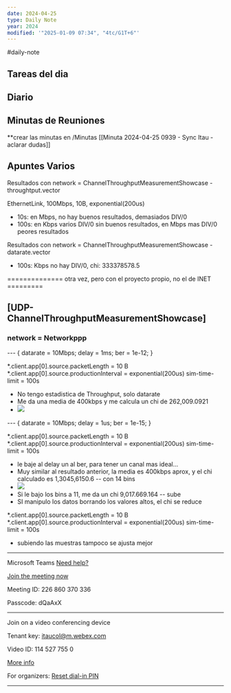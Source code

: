 ```yaml
---
date: 2024-04-25
type: Daily Note
year: 2024
modified: '"2025-01-09 07:34", "4tc/G1T+6"'
---
```

#daily-note

## Tareas del dia

## Diario

## Minutas de Reuniones
**crear las minutas en /Minutas
[[Minuta 2024-04-25 0939 - Sync Itau - aclarar dudas]]

## Apuntes Varios


Resultados con network = ChannelThroughputMeasurementShowcase - throughtput.vector

EthernetLink, 100Mbps, 10B, exponential(200us)
- 10s:  en Mbps, no hay buenos resultados, demasiados DIV/0
- 100s: en Kbps varios DIV/0 sin buenos resultados, en Mbps mas DIV/0 peores resultados

Resultados con network = ChannelThroughputMeasurementShowcase - datarate.vector

- 100s:  Kbps no hay DIV/0, chi: 333378578.5

============== otra vez, pero con el proyecto propio, no el de INET =========

## [UDP-ChannelThroughputMeasurementShowcase] 
### network = Networkppp 

--- { datarate = 10Mbps; delay = 1ms; ber = 1e-12; }

*.client.app[0].source.packetLength = 10 B
*.client.app[0].source.productionInterval = exponential(200us)
sim-time-limit = 100s

- No tengo estadistica de Throughput, solo datarate
- Me da una media de 400kbps y me calcula un chi de 262,009.0921
- ![](Pasted%20image%2020240425071452.png)

--- { datarate = 10Mbps; delay = 1us; ber = 1e-15; }

*.client.app[0].source.packetLength = 10 B
*.client.app[0].source.productionInterval = exponential(200us)
sim-time-limit = 100s

- le baje al delay un al ber, para tener un canal mas ideal...
- Muy similar al resultado anterior, la media es 400kbps aprox, y el chi calculado es 1,3045,6150.6 -- con 14 bins
- ![](Pasted%20image%2020240425072351.png)
- Si le bajo los bins a 11, me da un chi 9,017.669.164 -- sube
- SI manipulo los datos borrando los valores altos, el chi se reduce

*.client.app[0].source.packetLength = 10 B
*.client.app[0].source.productionInterval = exponential(200us)
sim-time-limit = 100s

- subiendo las muestras tampoco se ajusta mejor







________________________________________________________________________________

Microsoft Teams [Need help?](https://aka.ms/JoinTeamsMeeting?omkt=en-US)

[Join the meeting now](https://teams.microsoft.com/l/meetup-join/19%3ameeting_YmI5MTljMGEtMmNmZi00ZjE3LTgwYmMtNTVmMzdkYjVlZTY2%40thread.v2/0?context=%7b%22Tid%22%3a%229af4fa61-0c3e-4a69-aa97-454828bc7920%22%2c%22Oid%22%3a%227287615b-18a3-4c6a-bcd9-144f83fc87f3%22%7d)

Meeting ID: 226 860 370 336

Passcode: dQaAxX

---

Join on a video conferencing device

Tenant key: itaucol@m.webex.com

Video ID: 114 527 755 0

[More info](https://www.webex.com/msteams?confid=1145277550&tenantkey=itaucol&domain=m.webex.com)

For organizers: [Reset dial-in PIN](https://dialin.teams.microsoft.com/usp/pstnconferencing)

________________________________________________________________________________
